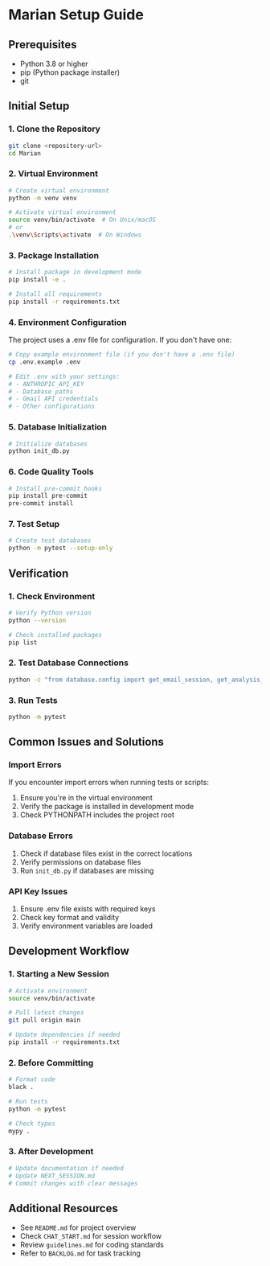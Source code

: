 # Marian Setup Guide

## Prerequisites
- Python 3.8 or higher
- pip (Python package installer)
- git

## Initial Setup

### 1. Clone the Repository
```bash
git clone <repository-url>
cd Marian
```

### 2. Virtual Environment
```bash
# Create virtual environment
python -m venv venv

# Activate virtual environment
source venv/bin/activate  # On Unix/macOS
# or
.\venv\Scripts\activate  # On Windows
```

### 3. Package Installation
```bash
# Install package in development mode
pip install -e .

# Install all requirements
pip install -r requirements.txt
```

### 4. Environment Configuration
The project uses a .env file for configuration. If you don't have one:
```bash
# Copy example environment file (if you don't have a .env file)
cp .env.example .env

# Edit .env with your settings:
# - ANTHROPIC_API_KEY
# - Database paths
# - Gmail API credentials
# - Other configurations
```

### 5. Database Initialization
```bash
# Initialize databases
python init_db.py
```

### 6. Code Quality Tools
```bash
# Install pre-commit hooks
pip install pre-commit
pre-commit install
```

### 7. Test Setup
```bash
# Create test databases
python -m pytest --setup-only
```

## Verification

### 1. Check Environment
```bash
# Verify Python version
python --version

# Check installed packages
pip list
```

### 2. Test Database Connections
```bash
python -c "from database.config import get_email_session, get_analysis_session; print('Database connections OK')"
```

### 3. Run Tests
```bash
python -m pytest
```

## Common Issues and Solutions

### Import Errors
If you encounter import errors when running tests or scripts:
1. Ensure you're in the virtual environment
2. Verify the package is installed in development mode
3. Check PYTHONPATH includes the project root

### Database Errors
1. Check if database files exist in the correct locations
2. Verify permissions on database files
3. Run `init_db.py` if databases are missing

### API Key Issues
1. Ensure .env file exists with required keys
2. Check key format and validity
3. Verify environment variables are loaded

## Development Workflow

### 1. Starting a New Session
```bash
# Activate environment
source venv/bin/activate

# Pull latest changes
git pull origin main

# Update dependencies if needed
pip install -r requirements.txt
```

### 2. Before Committing
```bash
# Format code
black .

# Run tests
python -m pytest

# Check types
mypy .
```

### 3. After Development
```bash
# Update documentation if needed
# Update NEXT_SESSION.md
# Commit changes with clear messages
```

## Additional Resources
- See `README.md` for project overview
- Check `CHAT_START.md` for session workflow
- Review `guidelines.md` for coding standards
- Refer to `BACKLOG.md` for task tracking
